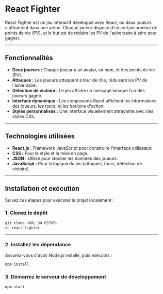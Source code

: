# React Fighter

React Fighter est un jeu interactif développé avec React, où deux joueurs s'affrontent dans une arène. Chaque joueur dispose d'un certain nombre de points de vie (PV), et le but est de réduire les PV de l'adversaire à zéro pour gagner.

---

## Fonctionnalités

- **Deux joueurs :** Chaque joueur a un avatar, un nom, et des points de vie (PV).
- **Attaques :** Les joueurs attaquent à tour de rôle, réduisant les PV de l'adversaire.
- **Détection de victoire :** Le jeu affiche un message lorsque l'un des joueurs gagne.
- **Interface dynamique :** Les composants React affichent les informations des joueurs, les tours, et les boutons d'action.
- **Styles personnalisés :** Une interface visuellement attrayante avec des styles CSS.

---

## Technologies utilisées

- **React.js :** Framework JavaScript pour construire l'interface utilisateur.
- **CSS :** Pour le style et la mise en page.
- **JSON :** Utilisé pour stocker les données des joueurs.
- **JavaScript :** Pour la logique du jeu (attaques, tours, détection de victoire).

---

## Installation et exécution

Suivez ces étapes pour exécuter le projet localement :

### 1. Clonez le dépôt
```bash
git clone <URL_DU_DEPOT>
cd react-fighter

```
---

### 2. Installez les dépendance

Assurez-vous d'avoir Node.js installé, puis exécutez :
```bash
npm install

```
### 3. Démarrez le serveur de développement
```bash
npm start

```






